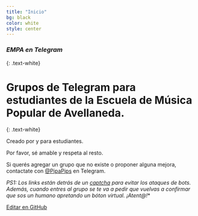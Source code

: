 ```yaml
---
title: "Inicio"
bg: black
color: white
style: center
---
```


### *EMPA en Telegram*
{: .text-white}


<i class="fab fa-telegram fa-stack-1x text-white"></i>


# Grupos de Telegram para estudiantes de la Escuela de Música Popular de Avellaneda.
{: .text-white}


Creado por y para estudiantes. 

Por favor, sé amable y respeta al resto.

Si querés agregar un grupo que no existe o proponer alguna mejora, contactate con [@PipaPips](https://t.me/PipaPips) en Telegram.

*PS1: Los links están detrás de un [captcha](https://www.protectyourlinks.com/) para evitar los ataques de bots. Además, cuando entres al grupo se te va a pedir que vuelvas a confirmar que sos un humano apretando un bóton virtual. ¡Atent@!**

<span class="editongithub">
	<a href="{{site.github.repository_url}}/blob/master/{{page.path}}">
		<i class="fas fa-pen"></i> Editar en GitHub
	</a>
</span>
